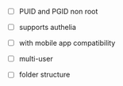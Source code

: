 - [ ] PUID and PGID non root
- [ ] supports authelia
- [ ] with mobile app compatibility
- [ ] multi-user
- [ ] folder structure

